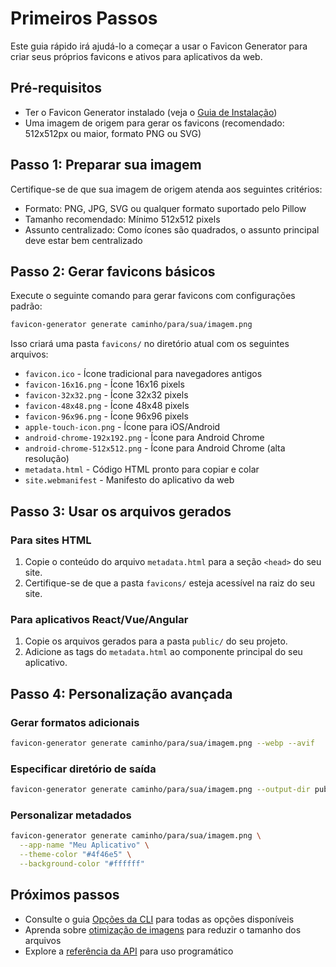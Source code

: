 # Primeiros Passos

Este guia rápido irá ajudá-lo a começar a usar o Favicon Generator para criar seus próprios favicons e ativos para aplicativos da web.

## Pré-requisitos

- Ter o Favicon Generator instalado (veja o [Guia de Instalação](instalacao.md))
- Uma imagem de origem para gerar os favicons (recomendado: 512x512px ou maior, formato PNG ou SVG)

## Passo 1: Preparar sua imagem

Certifique-se de que sua imagem de origem atenda aos seguintes critérios:

- Formato: PNG, JPG, SVG ou qualquer formato suportado pelo Pillow
- Tamanho recomendado: Mínimo 512x512 pixels
- Assunto centralizado: Como ícones são quadrados, o assunto principal deve estar bem centralizado

## Passo 2: Gerar favicons básicos

Execute o seguinte comando para gerar favicons com configurações padrão:

```bash
favicon-generator generate caminho/para/sua/imagem.png
```

Isso criará uma pasta `favicons/` no diretório atual com os seguintes arquivos:

- `favicon.ico` - Ícone tradicional para navegadores antigos
- `favicon-16x16.png` - Ícone 16x16 pixels
- `favicon-32x32.png` - Ícone 32x32 pixels
- `favicon-48x48.png` - Ícone 48x48 pixels
- `favicon-96x96.png` - Ícone 96x96 pixels
- `apple-touch-icon.png` - Ícone para iOS/Android
- `android-chrome-192x192.png` - Ícone para Android Chrome
- `android-chrome-512x512.png` - Ícone para Android Chrome (alta resolução)
- `metadata.html` - Código HTML pronto para copiar e colar
- `site.webmanifest` - Manifesto do aplicativo da web

## Passo 3: Usar os arquivos gerados

### Para sites HTML

1. Copie o conteúdo do arquivo `metadata.html` para a seção `<head>` do seu site.
2. Certifique-se de que a pasta `favicons/` esteja acessível na raiz do seu site.

### Para aplicativos React/Vue/Angular

1. Copie os arquivos gerados para a pasta `public/` do seu projeto.
2. Adicione as tags do `metadata.html` ao componente principal do seu aplicativo.

## Passo 4: Personalização avançada

### Gerar formatos adicionais

```bash
favicon-generator generate caminho/para/sua/imagem.png --webp --avif
```

### Especificar diretório de saída

```bash
favicon-generator generate caminho/para/sua/imagem.png --output-dir public/favicons
```

### Personalizar metadados

```bash
favicon-generator generate caminho/para/sua/imagem.png \
  --app-name "Meu Aplicativo" \
  --theme-color "#4f46e5" \
  --background-color "#ffffff"
```

## Próximos passos

- Consulte o guia [Opções da CLI](opcoes-cli.md) para todas as opções disponíveis
- Aprenda sobre [otimização de imagens](opcoes-cli.md#otimização) para reduzir o tamanho dos arquivos
- Explore a [referência da API](../referencia/modulo.md) para uso programático
